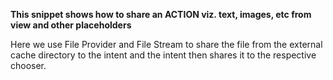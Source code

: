 **This snippet shows how to share an ACTION viz. text, images, etc from view and other placeholders**

Here we use File Provider and File Stream to share the file from 
the external cache directory to the intent and the intent then shares 
it to the respective chooser.
